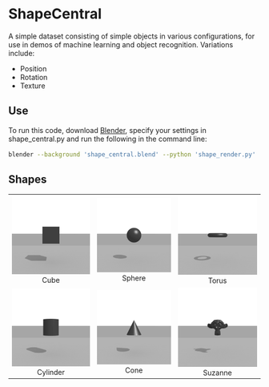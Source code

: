 # ShapeCentral

A simple dataset consisting of simple objects in various configurations, for use in demos of machine learning and object recognition. Variations include:

* Position
* Rotation
* Texture

## Use

To run this code, download [Blender](https://www.blender.org/), specify your settings in shape_central.py and run the following in the command line:

```bash
blender --background 'shape_central.blend' --python 'shape_render.py'
```

## Shapes

|                                                              |                                                           |                                                             |
| :----------------------------------------------------------: | :-------------------------------------------------------: | :---------------------------------------------------------: |
|    <img width="1080" src="Shape-Examples/Cube.jpg"> Cube     | <img width="1080" src="Shape-Examples/Sphere.jpg"> Sphere |   <img width="1080" src="Shape-Examples/Torus.jpg"> Torus   |
| <img width="1080" src="Shape-Examples/Cylinder.jpg"> Cylinder |   <img width="1080" src="Shape-Examples/Cone.jpg"> Cone   | <img width="1080" src="Shape-Examples/Suzanne.jpg"> Suzanne |
